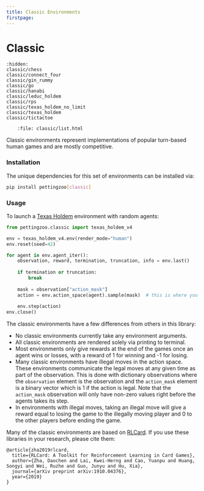 ```yaml
---
title: Classic Environments
firstpage:
---
```


# Classic

```{toctree}
:hidden:
classic/chess
classic/connect_four
classic/gin_rummy
classic/go
classic/hanabi
classic/leduc_holdem
classic/rps
classic/texas_holdem_no_limit
classic/texas_holdem
classic/tictactoe
```

```{raw} html
    :file: classic/list.html
```

Classic environments represent implementations of popular turn-based human games and are mostly competitive. 


### Installation

The unique dependencies for this set of environments can be installed via:

````bash
pip install pettingzoo[classic]
````

### Usage

To launch a [Texas Holdem](https://pettingzoo.farama.org/environments/classic/texas_holdem/) environment with random agents:
``` python
from pettingzoo.classic import texas_holdem_v4

env = texas_holdem_v4.env(render_mode="human")
env.reset(seed=42)

for agent in env.agent_iter():
    observation, reward, termination, truncation, info = env.last()
    
    if termination or truncation:
        break
    
    mask = observation["action_mask"]
    action = env.action_space(agent).sample(mask)  # this is where you would insert your policy
        
    env.step(action)  
env.close()
```

The classic environments have a few differences from others in this library:

* No classic environments currently take any environment arguments.
* All classic environments are rendered solely via printing to terminal.
* Most environments only give rewards at the end of the games once an agent wins or losses, with a reward of 1 for winning and -1 for losing.
* Many classic environments have illegal moves in the action space. These environments communicate the legal moves at any given time as part of the observation. This is done with dictionary observations where the `observation` element is the observation and the `action_mask` element is a binary vector which is 1 if the action is legal. Note that the `action_mask` observation will only have non-zero values right before the agents takes its step.
* In environments with illegal moves, taking an illegal move will give a reward equal to losing the game to the illegally moving player and 0 to the other players before ending the game.


Many of the classic environments are based on [RLCard](https://github.com/datamllab/rlcard). If you use these libraries in your research, please cite them:

```
@article{zha2019rlcard,
  title={RLCard: A Toolkit for Reinforcement Learning in Card Games},
  author={Zha, Daochen and Lai, Kwei-Herng and Cao, Yuanpu and Huang, Songyi and Wei, Ruzhe and Guo, Junyu and Hu, Xia},
  journal={arXiv preprint arXiv:1910.04376},
  year={2019}
}
```
